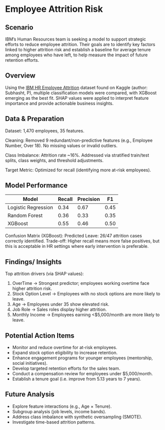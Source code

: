 # Employee Attrition Risk

## Scenario

IBM’s Human Resources team is seeking a model to support strategic efforts to reduce employee attrition. Their goals are to identify key factors linked to higher attrition risk and establish a baseline for average tenure among employees who have left, to help measure the impact of future retention efforts. 

## Overview

Using the [IBM HR Employee Attrition](https://www.kaggle.com/datasets/pavansubhasht/ibm-hr-analytics-attrition-dataset) dataset found on Kaggle (author: Subhasht, P), multiple classification models were compared, with XGBoost emerging as the best fit. SHAP values were applied to interpret feature importance and provide actionable business insights.

## Data & Preparation

Dataset: 1,470 employees, 35 features.

Cleaning: Removed 9 redundant/non-predictive features (e.g., Employee Number, Over 18). No missing values or invalid outliers.

Class Imbalance: Attrition rate ~16%. Addressed via stratified train/test splits, class weights, and threshold adjustments.

Target Metric: Optimized for recall (identifying more at-risk employees).

## Model Performance

| Model | Recall | Precision | F1 |
|---|---|---|---|
| Logistic Regression | 0.34 | 0.67 | 0.45 |
| Random Forest | 0.36 | 0.33 | 0.35 |
| XGBoost | 0.55 | 0.46 | 0.50 |

Confusion Matrix (XGBoost):
Predicted Leave: 26/47 attrition cases correctly identified.
Trade-off: Higher recall means more false positives, but this is acceptable in HR settings where early intervention is preferable.

## Findings/ Insights

Top attrition drivers (via SHAP values):
1. OverTime → Strongest predictor; employees working overtime face higher attrition risk.
2. Stock Option Level → Employees with no stock options are more likely to leave.
3. Age → Employees under 35 show elevated risk.
4. Job Role → Sales roles display higher attrition.
5. Monthly Income → Employees earning <$5,000/month are more likely to leave.

## Potential Action Items

- Monitor and reduce overtime for at-risk employees.
- Expand stock option eligibility to increase retention.
- Enhance engagement programs for younger employees (mentorship, social initiatives).
- Develop targeted retention efforts for the sales team.
- Conduct a compensation review for employees under $5,000/month.
- Establish a tenure goal (i.e. improve from 5.13 years to 7 years).

## Future Analysis

- Explore feature interactions (e.g., Age × Tenure).
- Subgroup analysis (job levels, income bands).
- Address class imbalance with synthetic oversampling (SMOTE).
- Investigate time-based attrition patterns.
